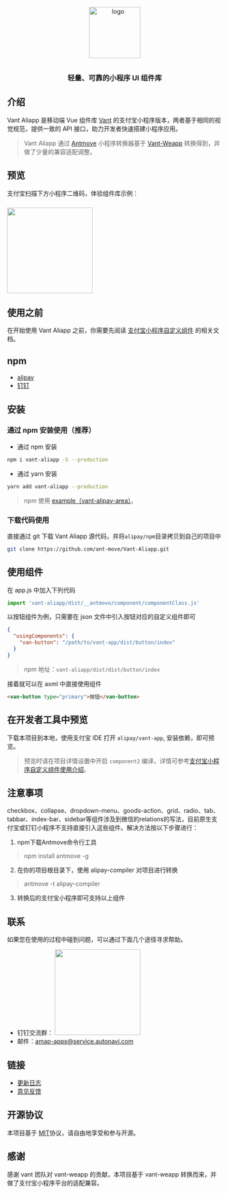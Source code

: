 <p align="center">
  <img alt="logo" src="https://img.yzcdn.cn/vant/logo.png" width="120" style="margin-bottom: 10px;">
</p>
<h3 align="center">轻量、可靠的小程序 UI 组件库</h3>

## 介绍

Vant Aliapp 是移动端 Vue 组件库 [Vant](https://github.com/youzan/vant) 的支付宝小程序版本，两者基于相同的视觉规范，提供一致的 API 接口，助力开发者快速搭建小程序应用。

> Vant Aliapp 通过 [Antmove](https://ant-move.github.io/website/) 小程序转换器基于 [Vant-Weapp](https://youzan.github.io/vant-weapp/#/intro) 转换得到，并做了少量的兼容适配调整。

## 预览

支付宝扫描下方小程序二维码，体验组件库示例：

<img src="https://img.alicdn.com/imgextra/i4/O1CN01r9dDA41VrqnQePDfN_!!6000000002707-2-tps-296-294.png" width="200" height="200" style="margin-top: 10px;" >

## 使用之前

在开始使用 Vant Aliapp 之前，你需要先阅读 [支付宝小程序自定义组件](https://docs.alipay.com/mini/framework/custom-component-overview) 的相关文档。

## npm

* [alipay](https://www.npmjs.com/package/vant-aliapp)
* [钉钉](https://www.npmjs.com/package/vant-aliapp-dd)
## 安装

### 通过 npm 安装使用（推荐）

* 通过 npm 安装
```bash
npm i vant-aliapp -S --production
```

* 通过 yarn 安装

```bash
yarn add vant-aliapp --production
```

> npm 使用 [example（vant-alipay-area）](https://github.com/ant-move/Vant-Aliapp/blob/master/alipay/vant-app/pages/area/index.json)。

### 下载代码使用

直接通过 git 下载 Vant Aliapp 源代码，并将`alipay/npm`目录拷贝到自己的项目中
```bash
git clone https://github.com/ant-move/Vant-Aliapp.git
```

## 使用组件

在 app.js 中加入下列代码

```javascript
import 'vant-aliapp/dist/__antmove/component/componentClass.js'
```

以按钮组件为例，只需要在 json 文件中引入按钮对应的自定义组件即可

```json
{
  "usingComponents": {
    "van-button": "/path/to/vant-app/dist/button/index"
  }
}
```

> npm 地址：`vant-aliapp/dist/dist/button/index`

接着就可以在 axml 中直接使用组件

```html
<van-button type="primary">按钮</van-button>
```

## 在开发者工具中预览

下载本项目到本地，使用支付宝 IDE 打开 `alipay/vant-app`, 安装依赖，即可预览。

> 预览时请在项目详情设置中开启 `component2` 编译，详情可参考[支付宝小程序自定义组件使用介绍](https://docs.alipay.com/mini/framework/custom-component-overview#%E4%BD%BF%E7%94%A8%E9%A1%BB%E7%9F%A5)。

## 注意事项

checkbox、collapse、dropdown-menu、goods-action、grid、radio、tab、tabbar、index-bar、sidebar等组件涉及到微信的relations的写法，目前原生支付宝或钉钉小程序不支持直接引入这些组件。解决方法按以下步骤进行：
1. npm下载Antmove命令行工具
> npm install antmove -g
2. 在你的项目根目录下，使用 alipay-compiler 对项目进行转换
> antmove -t alipay-compiler
3. 转换后的支付宝小程序即可支持以上组件

## 联系

如果您在使用的过程中碰到问题，可以通过下面几个途径寻求帮助。

* 钉钉交流群： <img width='200px' src='https://camo.githubusercontent.com/1ac9a77e46126bc321740475803f3b49ffe7f83e1cfdd75683de399a6065272b/68747470733a2f2f63616368652e616d61702e636f6d2f65636f6c6f67792f746f6f6c2f616e746d6f76652f7765622f6173736574732f636f6e746163742d64696e6764696e672e6a7067'/>
* 邮件：amap-appx@service.autonavi.com

## 链接

* [更新日志](https://ant-move.github.io/vant-ailapp-docs/#/changelog)
* [意见反馈](https://github.com/ant-move/Vant-Aliapp/issues)

## 开源协议

本项目基于 [MIT](https://zh.wikipedia.org/wiki/MIT%E8%A8%B1%E5%8F%AF%E8%AD%89)协议，请自由地享受和参与开源。

[vant-weapp]: https://github.com/youzan/vant-weapp
[MIT]: http://opensource.org/licenses/MIT
[小程序简易教程]: https://mp.weixin.qq.com/debug/wxadoc/dev/
[小程序框架介绍]: https://mp.weixin.qq.com/debug/wxadoc/dev/framework/MINA.html
[微信开发者工具]: https://mp.weixin.qq.com/debug/wxadoc/dev/devtools/download.html

## 感谢

感谢 vant 团队对 vant-weapp 的贡献，本项目基于 vant-weapp 转换而来，并做了支付宝小程序平台的适配兼容。
